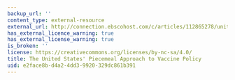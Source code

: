 ```yaml
---
backup_url: ''
content_type: external-resource
external_url: http://connection.ebscohost.com/c/articles/112865278/united-states-piecemeal-approach-vaccine-policy
has_external_licence_warning: true
has_external_license_warning: true
is_broken: ''
license: https://creativecommons.org/licenses/by-nc-sa/4.0/
title: The United States' Piecemeal Approach to Vaccine Policy
uid: e2face8b-d4a2-4dd3-9920-329dc861b391
---
```

